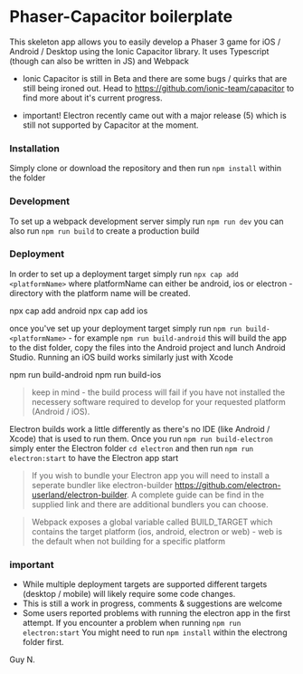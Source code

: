 # Phaser-Capacitor boilerplate
This skeleton app allows you to easily develop a Phaser 3 game for iOS / Android / Desktop using the Ionic Capacitor library. It uses Typescript (though can also be written in JS) and Webpack

* Ionic Capacitor is still in Beta and there are some bugs / quirks that are still being ironed out. Head to https://github.com/ionic-team/capacitor to find more about it's current progress.

* important! Electron recently came out with a major release (5) which is still not supported by Capacitor at the moment. 

### Installation
Simply clone or download the repository and then run 
```npm install``` within the folder

### Development
To set up a webpack development server simply run ```npm run dev``` you can also run ```npm run build``` to create a production build

### Deployment
In order to set up a deployment target simply run ```npx cap add <platformName>``` where platformName can either be android, ios or electron - directory with the platform name will be created.

npx cap add android
npx cap add ios


once you've set up your deployment target simply run ```npm run build-<platformName>``` - for example ```npm run build-android``` this will build the app to the dist folder, copy the files into the Android project and lunch Android Studio. Running an iOS build works similarly just with Xcode


npm run build-android
npm run build-ios


> keep in mind - the build process will fail if you have not installed the necessery software required to develop for your requested platform (Android / iOS). 

Electron builds work a little differently as there's no IDE (like Android / Xcode) that is used to run them. Once you run ```npm run build-electron``` simply enter the Electron folder ```cd electron``` and then run ```npm run electron:start``` to have the Electron app start

> If you wish to bundle your Electron app you will need to install a seperate bundler like electron-builder https://github.com/electron-userland/electron-builder. A complete guide can be find in the supplied link and there are additional bundlers you can choose.

> Webpack exposes a global variable called BUILD_TARGET which contains the target platform (ios, android, electron or web) - web is the default when not building for a specific platform

### important
- While multiple deployment targets are supported different targets (desktop / mobile) will likely require some code changes.
- This is still a work in progress, comments & suggestions are welcome
- Some users reported problems with running the electron app in the first attempt. If you encounter a problem when running ```npm run electron:start``` You might need to run ```npm install``` within the electrong folder first.

Guy N.

